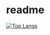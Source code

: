 # readme
[![Top Langs](https://github-readme-stats.vercel.app/api/top-langs/?username=yuvalmoryosef&layout=compact&langs_count=10&hide=jupyter-notebook)](https://github.com/anuraghazra/github-readme-stats)


